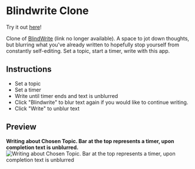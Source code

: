 # Blindwrite Clone

Try it out [here](https://financial-stability.github.io/Blindwrite-Clone/)!

Clone of [BlindWrite](https://blindwrite.herokuapp.com/) (link no longer available).
A space to jot down thoughts, but blurring what you've already written to hopefully stop yourself from constantly self-editing.
Set a topic, start a timer, write with this app.

## Instructions
* Set a topic
* Set a timer
* Write until timer ends and text is unblurred
* Click "Blindwrite" to blur text again if you would like to continue writing.
* Click "Write" to unblur text

## Preview
**Writing about Chosen Topic. Bar at the top represents a timer, upon completion text is unblurred.**
![Writing about Chosen Topic. Bar at the top represents a timer, upon completion text is unblurred](https://raw.githubusercontent.com/KoyaS/Blindwrite-Clone/master/blindWrite.png)

